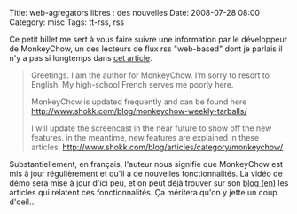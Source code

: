 Title: web-agregators libres : des nouvelles
Date: 2008-07-28 08:00
Category: misc
Tags: tt-rss, rss

Ce petit billet me sert à vous faire suivre une information par le
développeur de MonkeyChow, un des lecteurs de flux rss "web-based" dont je
parlais il n'y a pas si longtemps dans [cet article][1].

> Greetings. I am the author for MonkeyChow. I’m sorry to resort to
> English. My high-school French serves me poorly here.
>
> MonkeyChow is updated frequently and can be found here
> <http://www.shokk.com/blog/monkeychow-weekly-tarballs/>
>
> I will update the screencast in the near future to show off the new
> features. in the meantime, new features are explained in these articles.
> <http://www.shokk.com/blog/articles/category/monkeychow/>

Substantiellement, en français, l'auteur nous signifie que MonkeyChow est
mis à jour régulièrement et qu'il a de nouvelles fonctionnalités. La vidéo
de démo sera mise à jour d'ici peu, et on peut déjà trouver sur son [blog
(en)][2] les articles qui relatent ces fonctionnalités. Ça méritera qu'on
y jette un coup d'oeil...

[1]: ../les-lecteurs-de-flux-rss-en-ligne-independants-libres-suite.html
[2]: http://www.shokk.com/blog/articles/category/monkeychow/

